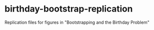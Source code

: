 # birthday-bootstrap-replication
Replication files for figures in "Bootstrapping and the Birthday Problem"

